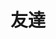 ---
title: 友達
description: 朋友
kana: ともだち
pronunciation: tomodachi
tone: 平板型
type: 名词
pubDate: 2024-07-02 00:00:10
---